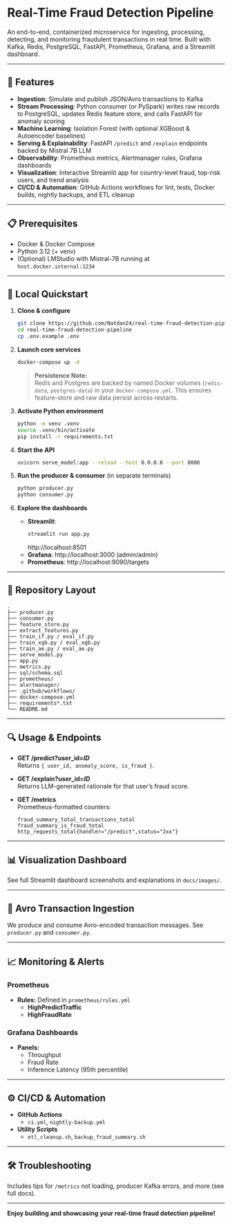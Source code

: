 
# Real-Time Fraud Detection Pipeline

An end-to-end, containerized microservice for ingesting, processing, detecting, and monitoring fraudulent transactions in real time. Built with Kafka, Redis, PostgreSQL, FastAPI, Prometheus, Grafana, and a Streamlit dashboard.

---

## 🚀 Features

- **Ingestion**: Simulate and publish JSON/Avro transactions to Kafka  
- **Stream Processing**: Python consumer (or PySpark) writes raw records to PostgreSQL, updates Redis feature store, and calls FastAPI for anomaly scoring  
- **Machine Learning**: Isolation Forest (with optional XGBoost & Autoencoder baselines)  
- **Serving & Explainability**: FastAPI `/predict` and `/explain` endpoints backed by Mistral 7B LLM  
- **Observability**: Prometheus metrics, Alertmanager rules, Grafana dashboards  
- **Visualization**: Interactive Streamlit app for country-level fraud, top-risk users, and trend analysis  
- **CI/CD & Automation**: GitHub Actions workflows for lint, tests, Docker builds, nightly backups, and ETL cleanup  

---

## 📋 Prerequisites

- Docker & Docker Compose  
- Python 3.12 (+ venv)  
- (Optional) LMStudio with Mistral-7B running at `host.docker.internal:1234`  

---

## 🔧 Local Quickstart

1. **Clone & configure**  
   ```bash
   git clone https://github.com/Natdan24/real-time-fraud-detection-pipeline.git
   cd real-time-fraud-detection-pipeline
   cp .env.example .env
   ```

2. **Launch core services**  
   ```bash
   docker-compose up -d
   ```

   > **Persistence Note:**  
   > Redis and Postgres are backed by named Docker volumes (`redis-data`, `postgres-data`) in your `docker-compose.yml`. This ensures feature-store and raw data persist across restarts.

3. **Activate Python environment**  
   ```bash
   python -m venv .venv
   source .venv/bin/activate
   pip install -r requirements.txt
   ```

4. **Start the API**  
   ```bash
   uvicorn serve_model:app --reload --host 0.0.0.0 --port 8000
   ```

5. **Run the producer & consumer** (in separate terminals)  
   ```bash
   python producer.py
   python consumer.py
   ```

6. **Explore the dashboards**  
   - **Streamlit**:  
     ```bash
     streamlit run app.py
     ```  
     http://localhost:8501  
   - **Grafana**: http://localhost:3000 (admin/admin)  
   - **Prometheus**: http://localhost:9090/targets  

---

## 📂 Repository Layout

```
.
├── producer.py                  
├── consumer.py                  
├── feature_store.py             
├── extract_features.py          
├── train_if.py / eval_if.py     
├── train_xgb.py / eval_xgb.py   
├── train_ae.py / eval_ae.py     
├── serve_model.py               
├── app.py                       
├── metrics.py                   
├── sql/schema.sql               
├── prometheus/                  
├── alertmanager/                
├── .github/workflows/           
├── docker-compose.yml           
├── requirements*.txt            
└── README.md                    
```

---

## 🔍 Usage & Endpoints

- **GET /predict?user_id=_ID_**  
  Returns `{ user_id, anomaly_score, is_fraud }`.

- **GET /explain?user_id=_ID_**  
  Returns LLM-generated rationale for that user’s fraud score.

- **GET /metrics**  
  Prometheus-formatted counters:
  ```
  fraud_summary_total_transactions_total
  fraud_summary_is_fraud_total
  http_requests_total{handler="/predict",status="2xx"}
  ```

---

## 📊 Visualization Dashboard

See full Streamlit dashboard screenshots and explanations in `docs/images/`.

---

## 🔄 Avro Transaction Ingestion

We produce and consume Avro-encoded transaction messages. See `producer.py` and `consumer.py`.

---

## 📈 Monitoring & Alerts

### Prometheus

- **Rules:** Defined in `prometheus/rules.yml`  
  - **HighPredictTraffic**  
  - **HighFraudRate**

### Grafana Dashboards

- **Panels:**  
  - Throughput  
  - Fraud Rate  
  - Inference Latency (95th percentile)

---

## ⚙️ CI/CD & Automation

- **GitHub Actions**  
  - `ci.yml`, `nightly-backup.yml`  
- **Utility Scripts**  
  - `etl_cleanup.sh`, `backup_fraud_summary.sh`  

---

## 🛠️ Troubleshooting

Includes tips for `/metrics` not loading, producer Kafka errors, and more (see full docs).

---

**Enjoy building and showcasing your real-time fraud detection pipeline!**
